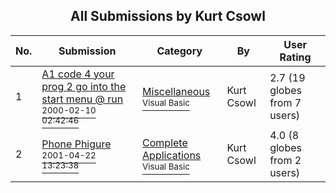 ﻿<div align="center">

## All Submissions by Kurt Csowl

</div>

No.  | Submission | Category | By   | User Rating
---- | ---------- | -------- | ---- | -----------
1 | [A1 code 4 your prog 2 go into the start menu @ run<br /><sup>2000-02-10 02:42:46</sup>](https://github.com/Planet-Source-Code/kurt-csowl-a1-code-4-your-prog-2-go-into-the-start-menu-run__1-5606) | [Miscellaneous<br /><sup>Visual Basic</sup>](../ByCategory/miscellaneous__1-1.md) | Kurt Csowl | 2.7 (19 globes from 7 users)
2 | [Phone Phigure<br /><sup>2001-04-22 13:23:38</sup>](https://github.com/Planet-Source-Code/kurt-csowl-phone-phigure__1-22605) | [Complete Applications<br /><sup>Visual Basic</sup>](../ByCategory/complete-applications__1-27.md) | Kurt Csowl | 4.0 (8 globes from 2 users)
